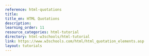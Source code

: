 ```yaml
---
reference: html-quotations
title:
title_en: HTML Quotations
description:
learning_order: 11
resource_categories: html-tutorial
directory: html-w3schools/html-tutorial
link: https://www.w3schools.com/html/html_quotation_elements.asp
layout: tutorials
---
```

